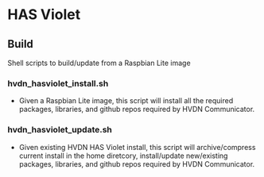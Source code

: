 # HAS Violet

## Build

Shell scripts to build/update from a Raspbian Lite image

### hvdn_hasviolet_install.sh

* Given a Raspbian Lite image, this script will install all the required packages, libraries, and github repos required by HVDN Communicator.

### hvdn_hasviolet_update.sh

* Given existing HVDN HAS Violet install, this script will archive/compress current install in the home diretcory, install/update new/existing packages, libraries, and github repos required by HVDN Communicator.

